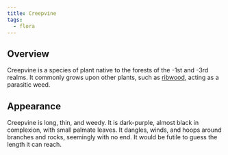 ```yaml
---
title: Creepvine
tags:
  - flora
---
```

## Overview
Creepvine is a species of plant native to the forests of the -1st and -3rd realms. It commonly grows upon other plants, such as [ribwood](flora/ribwood.md), acting as a parasitic weed.
## Appearance
Creepvine is long, thin, and weedy. It is dark-purple, almost black in complexion, with small palmate leaves. It dangles, winds, and hoops around branches and rocks, seemingly with no end. It would be futile to guess the length it can reach.